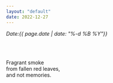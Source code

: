 ```yaml
---
layout: "default"
date: 2022-12-27
---
```


<i>Date:{{ page.date | date: "%-d %B %Y"}}</i>


<br>
<br>

Fragrant smoke \
from fallen red leaves, \
and not memories.